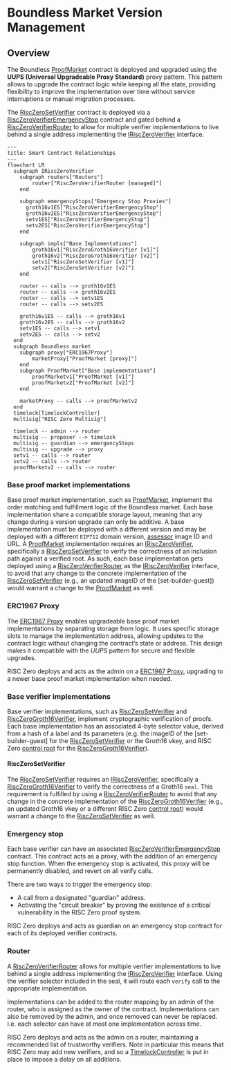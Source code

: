 # Boundless Market Version Management

## Overview

The Boundless [ProofMarket] contract is deployed and upgraded using the **UUPS (Universal Upgradeable Proxy Standard)** proxy pattern.
This pattern allows to upgrade the contract logic while keeping all the state, providing flexibility to improve the implementation over time without service interruptions or manual migration processes.

The [RiscZeroSetVerifier] contract is deployed via a [RiscZeroVerifierEmergencyStop] contract and gated behind a [RiscZeroVerifierRouter] to allow for multiple verifier implementations to live behind a single address implementing the [IRiscZeroVerifier] interface.

```mermaid
---
title: Smart Contract Relationships
---
flowchart LR
  subgraph IRiscZeroVerifier
    subgraph routers["Routers"]
        router["RiscZeroVerifierRouter [managed]"]
    end

    subgraph emergencyStops["Emergency Stop Proxies"]
      groth16v1ES["RiscZeroVerifierEmergencyStop"]
      groth16v2ES["RiscZeroVerifierEmergencyStop"]
      setv1ES["RiscZeroVerifierEmergencyStop"]
      setv2ES["RiscZeroVerifierEmergencyStop"]
    end

    subgraph impls["Base Implementations"]
        groth16v1["RiscZeroGroth16Verifier [v1]"]
        groth16v2["RiscZeroGroth16Verifier [v2]"]
        setv1["RiscZeroSetVerifier [v1]"]
        setv2["RiscZeroSetVerifier [v2]"]
    end

    router -- calls --> groth16v1ES
    router -- calls --> groth16v2ES
    router -- calls --> setv1ES
    router -- calls --> setv2ES

    groth16v1ES -- calls --> groth16v1
    groth16v2ES -- calls --> groth16v2
    setv1ES -- calls --> setv1
    setv2ES -- calls --> setv2
  end
  subgraph Boundless market
    subgraph proxy["ERC1967Proxy"]
        marketProxy["ProofMarket [proxy]"]
    end
    subgraph ProofMarket["Base implementations"]
        proofMarketv1["ProofMarket [v1]"]
        proofMarketv2["ProofMarket [v2]"]
    end

    marketProxy -- calls --> proofMarketv2
  end
  timelock[TimelockController]
  multisig["RISC Zero Multisig"]

  timelock -- admin --> router
  multisig -- proposer --> timelock
  multisig -- guardian --> emergencyStops
  multisig -- upgrade --> proxy
  setv1 -- calls --> router
  setv2 -- calls --> router
  proofMarketv2 -- calls --> router
```

### Base proof market implementations

Base proof market implementation, such as [ProofMarket], implement the order matching and fulfillment logic of the Boundless market. Each base implementation share a compatible storage layout, meaning that any change during a version upgrade can only be additive. A base implementation must be deployed with a different version and may be deployed with a different `EIP712` domain version, [assessor] image ID and URL. A [ProofMarket] implementation requires an [IRiscZeroVerifier], specifically a [RiscZeroSetVerifier] to verify the correctness of an inclusion path against a verified root. As such, each base implementation gets deployed using a [RiscZeroVerifierRouter] as the [IRiscZeroVerifier] interface, to avoid that any change to the concrete implementation of the [RiscZeroSetVerifier] (e.g., an updated imageID of the [set-builder-guest]) would warrant a change to the [ProofMarket] as well.

### ERC1967 Proxy

The [ERC1967 Proxy] enables upgradeable base proof market implementations by separating storage from logic. It uses specific storage slots to manage the implementation address, allowing updates to the contract logic without changing the contract’s state or address. This design makes it compatible with the _UUPS_ pattern for secure and flexible upgrades.

RISC Zero deploys and acts as the admin on a [ERC1967 Proxy], upgrading to a newer base proof market implementation when needed.

### Base verifier implementations

Base verifier implementations, such as [RiscZeroSetVerifier] and [RiscZeroGroth16Verifier], implement cryptographic verification of proofs. Each base implementation has an associated 4-byte selector value, derived from a hash of a label and its parameters (e.g. the imageID of the [set-builder-guest] for the [RiscZeroSetVerifier] or the Groth16 vkey, and RISC Zero [control root][term-control-root] for the [RiscZeroGroth16Verifier]).

#### RiscZeroSetVerifier

The [RiscZeroSetVerifier] requires an [IRiscZeroVerifier], specifically a [RiscZeroGroth16Verifier] to verify the correctness of a Groth16 `seal`. This requirement is fulfilled by using a [RiscZeroVerifierRouter] to avoid that any change in the concrete implementation of the [RiscZeroGroth16Verifier] (e.g., an updated Groth16 vkey or a different RISC Zero [control root][term-control-root]) would warrant a change to the [RiscZeroSetVerifier] as well.

### Emergency stop

Each base verifier can have an associated [RiscZeroVerifierEmergencyStop](./src/RiscZeroVerifierEmergencyStop.sol) contract.
This contract acts as a proxy, with the addition of an emergency stop function.
When the emergency stop is activated, this proxy will be permanently disabled, and revert on all verify calls.

There are two ways to trigger the emergency stop:

- A call from a designated "guardian" address.
- Activating the "circuit breaker" by proving the existence of a critical vulnerability in the RISC Zero proof system.

RISC Zero deploys and acts as guardian on an emergency stop contract for each of its deployed verifier contracts.

### Router

A [RiscZeroVerifierRouter] allows for multiple verifier implementations to live behind a single address implementing the [IRiscZeroVerifier] interface.
Using the verifier selector included in the seal, it will route each `verify` call to the appropriate implementation.

Implementations can be added to the router mapping by an admin of the router, who is assigned as the owner of the contract.
Implementations can also be removed by the admin, and once removed can never be replaced. I.e. each selector can have at most one implementation across time.

RISC Zero deploys and acts as the admin on a router, maintaining a recommended list of trustworthy verifiers.
Note in particular this means that RISC Zero may add new verifiers, and so a [TimelockController][TimelockController-docs] is put in place to impose a delay on all additions.

[ProofMarket]: ./src/ProofMarket.sol
[term-control-root]: https://dev.risczero.com/terminology#control-root
[TimelockController-docs]: https://docs.openzeppelin.com/contracts/5.x/api/governance#TimelockController
[IRiscZeroVerifier]: https://github.com/risc0/risc0-ethereum/blob/main/contracts/src/IRiscZeroVerifier.sol
[RiscZeroVerifierRouter]: https://github.com/risc0/risc0-ethereum/blob/main/contracts/src/RiscZeroVerifierRouter.sol
[RiscZeroVerifierEmergencyStop]: https://github.com/risc0/risc0-ethereum/blob/main/contracts/src/RiscZeroVerifierEmergencyStop.sol
[RiscZeroGroth16Verifier]: https://github.com/risc0/risc0-ethereum/blob/main/contracts/src/groth16/RiscZeroGroth16Verifier.sol
[RiscZeroSetVerifier]: ./src/RiscZeroSetVerifier.sol
[assessor]: ../crates/guest/assessor/assessor-guest/src/main.rs
[ERC1967 Proxy]: https://github.com/OpenZeppelin/openzeppelin-contracts/blob/master/contracts/proxy/ERC1967/ERC1967Proxy.sol
